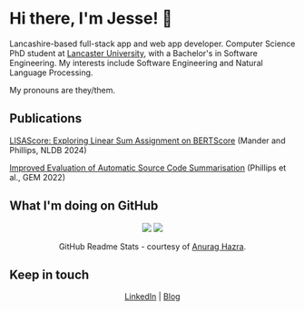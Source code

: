 # Hi there, I'm Jesse! 👋

Lancashire-based full-stack app and web app developer.  Computer Science PhD student at [Lancaster University](https://github.com/lancaster-university "Lancaster University on GitHub"), with a Bachelor's in Software Engineering.  My interests include Software Engineering and Natural Language Processing.

My pronouns are they/them.

## Publications

[LISAScore: Exploring Linear Sum Assignment on BERTScore](https://link.springer.com/chapter/10.1007/978-3-031-70242-6_24) (Mander and Phillips, NLDB 2024)

[Improved Evaluation of Automatic Source Code Summarisation](https://aclanthology.org/2022.gem-1.28) (Phillips et al., GEM 2022)

## What I'm doing on GitHub

<div align="center">
  <img src="https://github-readme-stats.vercel.app/api?username=JamesPhillipsUK&count_private=true&show_icons=true&theme=vision-friendly-dark&include_all_commits=true&line_height=24" />
  <img src="https://github-readme-stats.vercel.app/api/top-langs/?username=JamesPhillipsUK&layout=compact&langs_count=8&theme=vision-friendly-dark" />
  <p align="center">GitHub Readme Stats - courtesy of <a href="https://github.com/anuraghazra/github-readme-stats" title="anuraghazra/github-readme-stats on GitHub">Anurag Hazra</a>.</p>
</div>

## Keep in touch

<p align="center"><a href="https://www.linkedin.com/in/james-phillips-uk/" title="Find me on LinkedIn">LinkedIn</a> | <a href="https://blog.jessephillips.uk/" title="Visit my blog">Blog</a></p>

<!--
**JamesPhillipsUK/JamesPhillipsUK** is a ✨ _special_ ✨ repository because its `README.md` (this file) appears on your GitHub profile.

Here are some ideas to get you started:

- 🔭 I’m currently working on ...
- 🌱 I’m currently learning ...
- 👯 I’m looking to collaborate on ...
- 🤔 I’m looking for help with ...
- 💬 Ask me about ...
- 📫 How to reach me: ...
- 😄 Pronouns: ...
- ⚡ Fun fact: ...
-->
